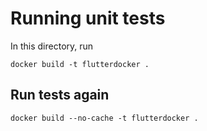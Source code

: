 # Running unit tests

In this directory, run 

```
docker build -t flutterdocker .
```

## Run tests again
```
docker build --no-cache -t flutterdocker .
```